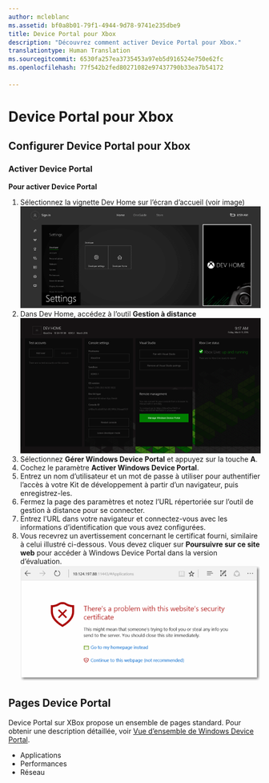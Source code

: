```yaml
---
author: mcleblanc
ms.assetid: bf0a8b01-79f1-4944-9d78-9741e235dbe9
title: Device Portal pour Xbox
description: "Découvrez comment activer Device Portal pour Xbox."
translationtype: Human Translation
ms.sourcegitcommit: 6530fa257ea3735453a97eb5d916524e750e62fc
ms.openlocfilehash: 77f542b2fed80271082e97437790b33ea7b54172

---
```

# Device Portal pour Xbox


## Configurer Device Portal pour Xbox

### Activer Device Portal

**Pour activer Device Portal**

1. Sélectionnez la vignette Dev Home sur l’écran d’accueil (voir image)  
![Device Portal DevHome](images/device-portal/xbox-dev-home-tile.png)
2. Dans Dev Home, accédez à l’outil **Gestion à distance** ![Outil de gestion à distance de Device Portal](images/device-portal/xbox-remote-management-tool.png)
3. Sélectionnez **Gérer Windows Device Portal** et appuyez sur la touche **A**.
4. Cochez le paramètre **Activer Windows Device Portal**.
5. Entrez un nom d’utilisateur et un mot de passe à utiliser pour authentifier l’accès à votre Kit de développement à partir d’un navigateur, puis enregistrez-les.
6. Fermez la page des paramètres et notez l’URL répertoriée sur l’outil de gestion à distance pour se connecter.
7. Entrez l’URL dans votre navigateur et connectez-vous avec les informations d’identification que vous avez configurées.
8. Vous recevrez un avertissement concernant le certificat fourni, similaire à celui illustré ci-dessous. Vous devez cliquer sur **Poursuivre sur ce site web** pour accéder à Windows Device Portal dans la version d’évaluation.
![Erreur de certificat Device Portal](images/device-portal/xbox-certificate-error.png)

## Pages Device Portal

Device Portal sur XBox propose un ensemble de pages standard. Pour obtenir une description détaillée, voir [Vue d’ensemble de Windows Device Portal](device-portal.md).

- Applications
- Performances
- Réseau



<!--HONumber=Aug16_HO3-->


